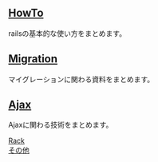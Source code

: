 ## [HowTo](howto)
railsの基本的な使い方をまとめます。
## [Migration](migration)
マイグレーションに関わる資料をまとめます。
## [Ajax](ajax/)
Ajaxに関わる技術をまとめます。

[Rack](Rack)  
[その他](others)